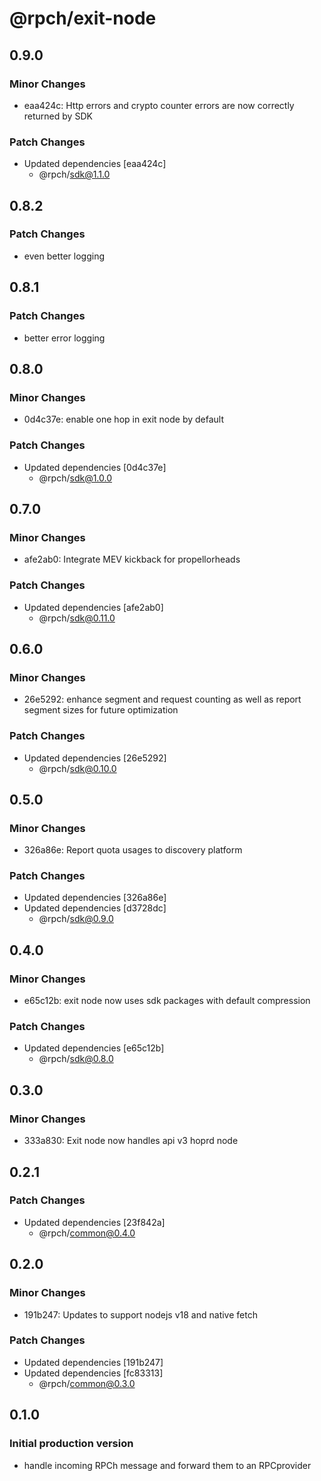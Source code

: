 # @rpch/exit-node

## 0.9.0

### Minor Changes

- eaa424c: Http errors and crypto counter errors are now correctly returned by SDK

### Patch Changes

- Updated dependencies [eaa424c]
  - @rpch/sdk@1.1.0

## 0.8.2

### Patch Changes

- even better logging

## 0.8.1

### Patch Changes

- better error logging

## 0.8.0

### Minor Changes

- 0d4c37e: enable one hop in exit node by default

### Patch Changes

- Updated dependencies [0d4c37e]
  - @rpch/sdk@1.0.0

## 0.7.0

### Minor Changes

- afe2ab0: Integrate MEV kickback for propellorheads

### Patch Changes

- Updated dependencies [afe2ab0]
  - @rpch/sdk@0.11.0

## 0.6.0

### Minor Changes

- 26e5292: enhance segment and request counting as well as report segment sizes for future optimization

### Patch Changes

- Updated dependencies [26e5292]
  - @rpch/sdk@0.10.0

## 0.5.0

### Minor Changes

- 326a86e: Report quota usages to discovery platform

### Patch Changes

- Updated dependencies [326a86e]
- Updated dependencies [d3728dc]
  - @rpch/sdk@0.9.0

## 0.4.0

### Minor Changes

- e65c12b: exit node now uses sdk packages with default compression

### Patch Changes

- Updated dependencies [e65c12b]
  - @rpch/sdk@0.8.0

## 0.3.0

### Minor Changes

- 333a830: Exit node now handles api v3 hoprd node

## 0.2.1

### Patch Changes

- Updated dependencies [23f842a]
  - @rpch/common@0.4.0

## 0.2.0

### Minor Changes

- 191b247: Updates to support nodejs v18 and native fetch

### Patch Changes

- Updated dependencies [191b247]
- Updated dependencies [fc83313]
  - @rpch/common@0.3.0

## 0.1.0

### Initial production version

- handle incoming RPCh message and forward them to an RPCprovider
